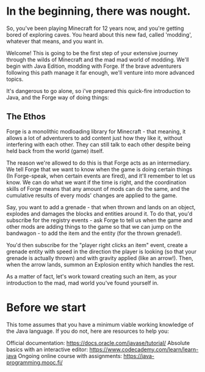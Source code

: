 # In the beginning, there was nought.

So, you've been playing Minecraft for 12 years now, and you're getting bored of exploring caves. You heard about this new fad, called 'modding', whatever that means, and you want in.

Welcome! This is going to be the first step of your extensive journey through the wilds of Minecraft and the mad mad world of modding. We'll begin with Java Edition, modding with Forge. If the brave adventurers following this path manage it far enough, we'll venture into more advanced topics.

It's dangerous to go alone, so i've prepared this quick-fire introduction to Java, and the Forge way of doing things:

## The Ethos

Forge is a monolithic modloading library for Minecraft - that meaning, it allows a lot of adventurers to add content just how they like it, without interfering with each other. They can still talk to each other despite being held back from the world (game) itself. 

The reason we're allowed to do this is that Forge acts as an intermediary. We tell Forge that we want to know when the game is doing certain things (In Forge-speak, when certain events are fired), and it'll remember to let us know. We can do what we want if the time is right, and the coordination skills of Forge means that any amount of mods can do the same, and the cumulative results of every mods' changes are applied to the game.

Say, you want to add a grenade - that when thrown and lands on an object, explodes and damages the blocks and entities around it. To do that, you'd subscribe for the registry events - ask Forge to tell us when the game and other mods are adding things to the game so that we can jump on the bandwagon - to add the item and the entity (for the thrown grenade!).

You'd then subscribe for the "player right clicks an item" event, create a grenade entity with speed in the direction the player is looking (so that your grenade is actually thrown) and with gravity applied (like an arrow!). Then, when the arrow lands, summon an Explosion entity which handles the rest.

As a matter of fact, let's work toward creating such an item, as your introduction to the mad, mad world you've found yourself in.

# Before we start

This tome assumes that you have a minimum viable working knowledge of the Java language.
If you do not, here are resources to help you:

Official documentation:
https://docs.oracle.com/javase/tutorial/
Absolute basics with an interactive editor:
https://www.codecademy.com/learn/learn-java
Ongoing online course with assignments:
https://java-programming.mooc.fi/


